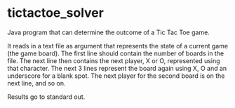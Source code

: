 tictactoe_solver
================

Java program that can determine the outcome of a Tic Tac Toe game. 

It reads in a text file as argument that represents the state of a current game (the game board). The first line should 
contain the number of boards in the file. The next line then contains the next player, X or O, represented using
that character. The next 3 lines represent the board again using X, O and an underscore for a blank spot.
The next player for the second board is on the next line, and so on.

Results go to standard out.

